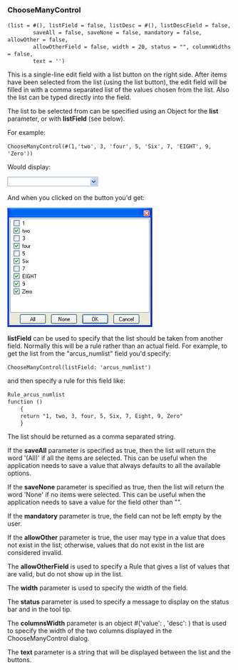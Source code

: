 ### ChooseManyControl

``` suneido
(list = #(), listField = false, listDesc = #(), listDescField = false,
        saveAll = false, saveNone = false, mandatory = false, allowOther = false,
        allowOtherField = false, width = 20, status = "", columnWidths = false,
        text = '')
```

This is a single-line edit field with a list button on the right side.  After items have been selected from the list (using the list button), the edit field will be filled in with a comma separated list of the values chosen from the list.  Also the list can be typed directly into the field.

The list to be selected from can be specified using an Object for the **list** parameter, or with **listField** (see below).

For example:

``` suneido
ChooseManyControl(#(1,'two', 3, 'four', 5, 'Six', 7, 'EIGHT', 9, 'Zero'))
```

Would display:

![](<../../res/ChooseMany1.gif>)

And when you clicked on the button you'd get:

![](<../../res/ChooseMany2.gif>)

**listField** can be used to specify that the list should be taken from another field. Normally this will be a rule rather than an actual field. For example, to get the list  from the "arcus_numlist" field you'd specify:

``` suneido
ChooseManyControl(listField: 'arcus_numlist')
```

and then specify a rule for this field like:

``` suneido
Rule_arcus_numlist
function ()
    {
    return "1, two, 3, four, 5, Six, 7, Eight, 9, Zero"
    }
```

The list should be returned as a comma separated string.

If the **saveAll** parameter is specified as true, then the list will return the word '(All)' if all the items are selected. This can be useful when the application needs to save a value that always defaults to all the available options.

If the **saveNone** parameter is specified as true, then the list 
will return the word 'None' if no items were selected.  This can be useful 
when the application needs to save a value for the field other than "".

If the **mandatory** parameter is true, the field can not be left empty by the user.

If the **allowOther** parameter is true, the user may type in a value that does not exist in the list; otherwise, values that do not exist in the list are considered invalid.

The **allowOtherField** is used to specify a Rule that gives a list of values that are valid, but do not show up in the list.

The **width** parameter is used to specify the width of the field.

The **status** parameter is used to specify a message to display on the status bar and in the tool tip.

The **columnsWidth** parameter is an object #('value': , 'desc': ) that is used to specify the width of the two columns displayed in the ChooseManyControl dialog.

The **text** parameter is a string that will be displayed between the list and the buttons.